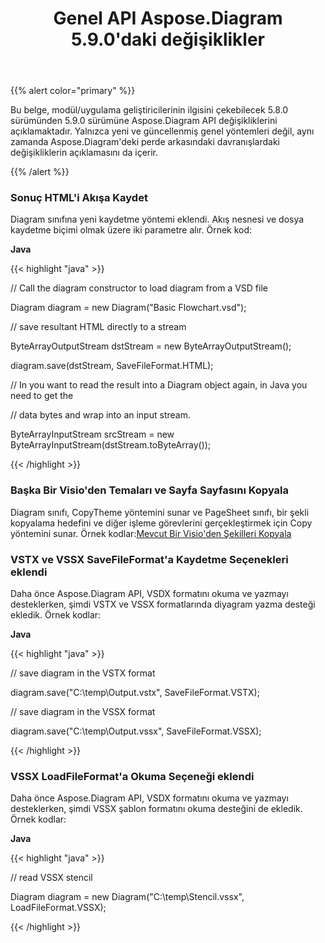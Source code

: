 ﻿---
title: Genel API Aspose.Diagram 5.9.0'daki değişiklikler
type: docs
weight: 10
url: /tr/java/public-api-changes-in-aspose-diagram-5-9-0/
---
{{% alert color="primary" %}} 

Bu belge, modül/uygulama geliştiricilerinin ilgisini çekebilecek 5.8.0 sürümünden 5.9.0 sürümüne Aspose.Diagram API değişikliklerini açıklamaktadır. Yalnızca yeni ve güncellenmiş genel yöntemleri değil, aynı zamanda Aspose.Diagram'deki perde arkasındaki davranışlardaki değişikliklerin açıklamasını da içerir.

{{% /alert %}} 
### **Sonuç HTML'i Akışa Kaydet**
Diagram sınıfına yeni kaydetme yöntemi eklendi. Akış nesnesi ve dosya kaydetme biçimi olmak üzere iki parametre alır.
Örnek kod:

**Java**

{{< highlight "java" >}}

 // Call the diagram constructor to load diagram from a VSD file

Diagram diagram = new Diagram("Basic Flowchart.vsd");

// save resultant HTML directly to a stream

ByteArrayOutputStream dstStream = new ByteArrayOutputStream();

diagram.save(dstStream, SaveFileFormat.HTML);

// In you want to read the result into a Diagram object again, in Java you need to get the

// data bytes and wrap into an input stream.

ByteArrayInputStream srcStream = new ByteArrayInputStream(dstStream.toByteArray());

{{< /highlight >}}
### **Başka Bir Visio'den Temaları ve Sayfa Sayfasını Kopyala**
Diagram sınıfı, CopyTheme yöntemini sunar ve PageSheet sınıfı, bir şekli kopyalama hedefini ve diğer işleme görevlerini gerçekleştirmek için Copy yöntemini sunar.
 Örnek kodlar:[Mevcut Bir Visio'den Şekilleri Kopyala](/diagram/tr/java/working-with-visio-shape-data/#copy-shapes-from-an-existing-visio)
### **VSTX ve VSSX SaveFileFormat'a Kaydetme Seçenekleri eklendi**
Daha önce Aspose.Diagram API, VSDX formatını okuma ve yazmayı desteklerken, şimdi VSTX ve VSSX formatlarında diyagram yazma desteği ekledik. Örnek kodlar:

**Java**

{{< highlight "java" >}}

 // save diagram in the VSTX format

diagram.save("C:\\temp\\Output.vstx", SaveFileFormat.VSTX);

// save diagram in the VSSX format

diagram.save("C:\\temp\\Output.vssx", SaveFileFormat.VSSX);

{{< /highlight >}}
### **VSSX LoadFileFormat'a Okuma Seçeneği eklendi**
Daha önce Aspose.Diagram API, VSDX formatını okuma ve yazmayı desteklerken, şimdi VSSX şablon formatını okuma desteğini de ekledik. Örnek kodlar:

**Java**

{{< highlight "java" >}}

 // read VSSX stencil

Diagram diagram = new Diagram("C:\\temp\\Stencil.vssx", LoadFileFormat.VSSX);

{{< /highlight >}}
